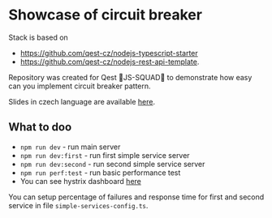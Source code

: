 # Showcase of circuit breaker
Stack is based on
- https://github.com/qest-cz/nodejs-typescript-starter
- https://github.com/qest-cz/nodejs-rest-api-template.

Repository was created for Qest 🎉JS-SQUAD🎉 to demonstrate how easy can you implement circuit breaker pattern.

Slides in czech language are available [here](https://slides.com/radimstepanik-1/deck-e153f7).

## What to doo
- `npm run dev` - run main server
- `npm run dev:first` - run first simple service server
- `npm run dev:second` - run second simple service server
- `npm run perf:test` - run basic performance test
- You can see hystrix dashboard [here](http://localhost:8081/dashboard/monitor/monitor.html?streams=%5B%7B%22name%22%3A%22%22%2C%22stream%22%3A%22http%3A%2F%2Flocalhost%3A8081%2Fstream%22%2C%22auth%22%3A%22%22%2C%22delay%22%3A%22%22%7D%5D)


You can setup percentage of failures and response time for first and second service in file `simple-services-config.ts`.